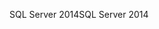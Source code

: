 <span data-ttu-id="67503-101">SQL Server 2014</span><span class="sxs-lookup"><span data-stu-id="67503-101">SQL Server 2014</span></span>